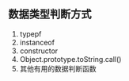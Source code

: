 
## 数据类型判断方式
1. typepf
2. instanceof
3. constructor
4. Object.prototype.toString.call()
5. 其他有用的数据判断函数